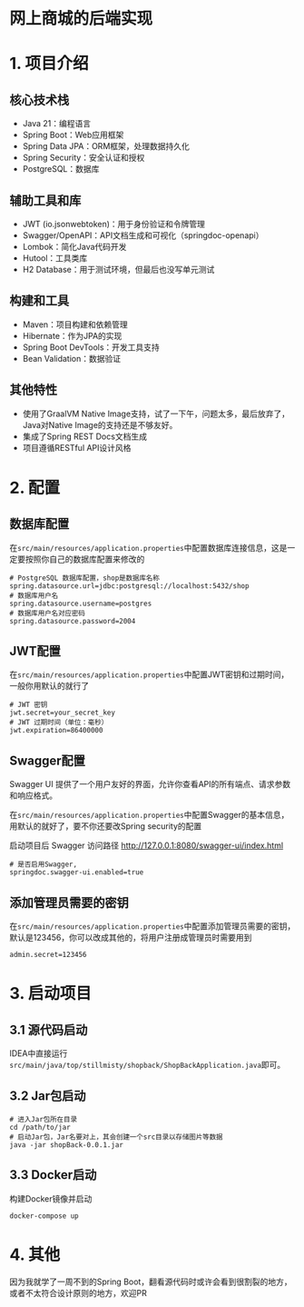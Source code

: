 # 网上商城的后端实现

# 1. 项目介绍

## 核心技术栈

* Java 21：编程语言
* Spring Boot：Web应用框架
* Spring Data JPA：ORM框架，处理数据持久化
* Spring Security：安全认证和授权
* PostgreSQL：数据库

## 辅助工具和库

* JWT (io.jsonwebtoken)：用于身份验证和令牌管理
* Swagger/OpenAPI：API文档生成和可视化（springdoc-openapi）
* Lombok：简化Java代码开发
* Hutool：工具类库
* H2 Database：用于测试环境，但最后也没写单元测试

## 构建和工具

* Maven：项目构建和依赖管理
* Hibernate：作为JPA的实现
* Spring Boot DevTools：开发工具支持
* Bean Validation：数据验证

## 其他特性

* 使用了GraalVM Native Image支持，试了一下午，问题太多，最后放弃了，Java对Native Image的支持还是不够友好。
* 集成了Spring REST Docs文档生成
* 项目遵循RESTful API设计风格

# 2. 配置

## 数据库配置

在`src/main/resources/application.properties`中配置数据库连接信息，这是一定要按照你自己的数据库配置来修改的

``` text
# PostgreSQL 数据库配置，shop是数据库名称
spring.datasource.url=jdbc:postgresql://localhost:5432/shop
# 数据库用户名
spring.datasource.username=postgres
# 数据库用户名对应密码
spring.datasource.password=2004
```

## JWT配置

在`src/main/resources/application.properties`中配置JWT密钥和过期时间，一般你用默认的就行了

``` text
# JWT 密钥
jwt.secret=your_secret_key
# JWT 过期时间（单位：毫秒）
jwt.expiration=86400000
```

## Swagger配置

Swagger UI 提供了一个用户友好的界面，允许你查看API的所有端点、请求参数和响应格式。

在`src/main/resources/application.properties`中配置Swagger的基本信息，用默认的就好了，要不你还要改Spring security的配置

启动项目后 Swagger 访问路径 http://127.0.0.1:8080/swagger-ui/index.html

``` text
# 是否启用Swagger,
springdoc.swagger-ui.enabled=true
```

## 添加管理员需要的密钥

在`src/main/resources/application.properties`中配置添加管理员需要的密钥，默认是123456，你可以改成其他的，将用户注册成管理员时需要用到

``` text
admin.secret=123456
```

# 3. 启动项目

## 3.1 源代码启动

IDEA中直接运行`src/main/java/top/stillmisty/shopback/ShopBackApplication.java`即可。

## 3.2 Jar包启动

``` shell
# 进入Jar包所在目录
cd /path/to/jar
# 启动Jar包，Jar名要对上，其会创建一个src目录以存储图片等数据
java -jar shopBack-0.0.1.jar
```

## 3.3 Docker启动

构建Docker镜像并启动

``` shell
docker-compose up
```

# 4. 其他

因为我就学了一周不到的Spring Boot，翻看源代码时或许会看到很割裂的地方，或者不太符合设计原则的地方，欢迎PR